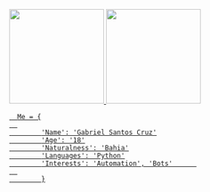<div>
  <a href="https://github.com/rafaballerini">
  <img height="170em" src="https://github-readme-stats.vercel.app/api?username=GabrielSantosCruz&show_icons=true&theme=dracula&include_all_commits=true&count_private=true"/>
  <img height="170em" src="https://github-readme-stats.vercel.app/api/top-langs/?username=GabrielSantosCruz&layout=compact&langs_count=7&theme=dracula"/>
</div>
      
      Me = {
      
            'Name': 'Gabriel Santos Cruz'
            'Age': '18'
            'Naturalness': 'Bahia'
            'Languages': 'Python'
            'Interests': 'Automation', 'Bots'      
      
            }
